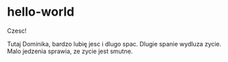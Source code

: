 # hello-world

Czesc!

Tutaj Dominika, bardzo lubię jesc i dlugo spac.
Dlugie spanie wydluza zycie.
Malo jedzenia sprawia, ze zycie jest smutne.
